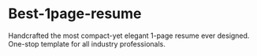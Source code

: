 # Best-1page-resume
Handcrafted the most compact-yet elegant 1-page resume ever designed. One-stop template for all industry professionals.
